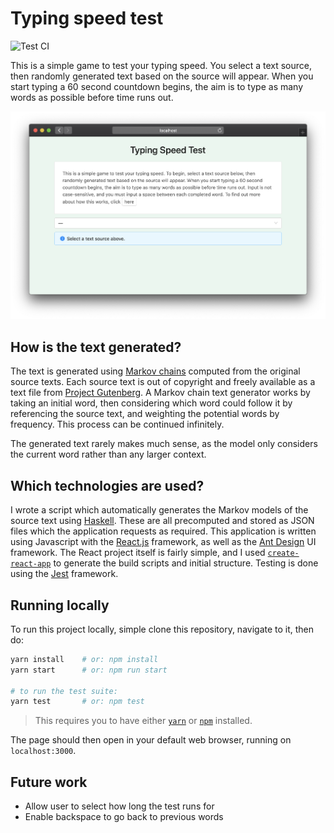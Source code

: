 # Typing speed test

![Test CI](https://github.com/decb/typing-test/workflows/Test%20CI/badge.svg)

This is a simple game to test your typing speed. You select a text
source, then randomly generated text based on the source will
appear. When you start typing a 60 second countdown begins, the aim is to
type as many words as possible before time runs out.

![User interface screenshot](screenshot.png)

## How is the text generated?

The text is generated using
[Markov chains](https://en.wikipedia.org/wiki/Markov_chain)
computed from the original source texts. Each source text is out of copyright
and freely available as a text file from
[Project Gutenberg](https://www.gutenberg.org/).
A Markov chain text generator works by taking an initial word, then
considering which word could follow it by referencing the source text, and
weighting the potential words by frequency. This process can be continued
infinitely.

The generated text rarely makes much sense, as the model only
considers the current word rather than any larger context.

## Which technologies are used?

I wrote a script which automatically generates the Markov models of
the source text using
[Haskell](https://www.haskell.org/).
These are all precomputed and stored as JSON files which the
application requests as required. This application is written using
Javascript with the
[React.js](https://reactjs.org/)
framework, as well as the
[Ant Design](https://ant.design/) UI
framework. The React project itself is fairly simple, and I used
[`create-react-app`](https://create-react-app.dev/)
to generate the build scripts and initial structure. Testing is done using the
[Jest](https://jestjs.io/) framework.

## Running locally

To run this project locally, simple clone this repository, navigate to it, then do:

```bash
yarn install    # or: npm install
yarn start      # or: npm run start

# to run the test suite:
yarn test       # or: npm test
```

> This requires you to have either [`yarn`](https://yarnpkg.com/en/) or [`npm`](https://www.npmjs.com/) installed.

The page should then open in your default web browser, running on
`localhost:3000`.

## Future work

- Allow user to select how long the test runs for
- Enable backspace to go back to previous words
